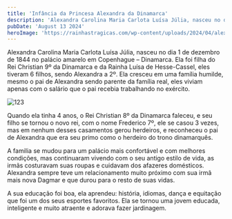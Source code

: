 ```yaml
---
title: 'Infância da Princesa Alexandra da Dinamarca'
description: 'Alexandra Carolina Maria Carlota Luísa Júlia, nasceu no dia 1 de dezembro de 1844 no palácio amarelo em Copenhague – Dinamarca'
pubDate: 'August 13 2024'
heroImage: 'https://rainhastragicas.com/wp-content/uploads/2024/04/alexandra-da-dinamarca.jpg'
---
```


Alexandra Carolina Maria Carlota Luísa Júlia, nasceu no dia 1 de dezembro de 1844 no palácio amarelo em Copenhague – Dinamarca. Ela foi filha do Rei Christian 9º da Dinamarca e da Rainha Luísa de Hesse-Cassel, eles tiveram 6 filhos, sendo Alexandra a 2º. Ela cresceu em uma família humilde, mesmo o pai de Alexandra sendo parente da família real, eles viviam apenas com o salário que o pai recebia trabalhando no exército.

![123](https://pt.m.wikipedia.org/wiki/Ficheiro:Louise_of_Hesse-Kassel.jpg)

Quando ela tinha 4 anos, o Rei Christian 8º da Dinamarca faleceu, e seu filho se tornou o novo rei, com o nome Frederico 7º, ele se casou 3 vezes, mas em nenhum desses casamentos gerou herdeiros, e reconheceu o pai de Alexandra que era seu primo como o herdeiro do trono dinamarquês. 

A familia se mudou para um palácio mais confortável e com melhores condições, mas continuaram vivendo com o seu antigo estilo de vida, as irmãs costuravam suas roupas e cuidavam dos afazeres domésticos. Alexandra sempre teve um relacionamento muito próximo com sua irmã mais nova Dagmar e que durou para o resto de suas vidas. 

A sua educação foi boa, ela aprendeu: história, idiomas, dança e equitação que foi um dos seus esportes favoritos. Ela se tornou uma jovem educada, inteligente e muito atraente e adorava fazer jardinagem. 